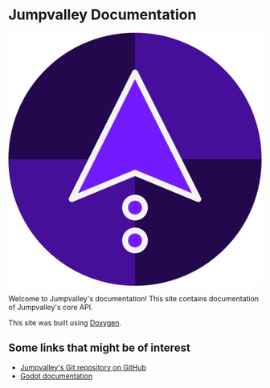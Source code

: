 # Jumpvalley Documentation

![Jumpvalley's logo. The logo contains two circles and an arrow pointing upward.](./assets/app_icon_round.png)

Welcome to Jumpvalley's documentation! This site contains documentation of Jumpvalley's core API.

This site was built using [Doxygen](https://www.doxygen.nl/).

## Some links that might be of interest

- [Jumpvalley's Git repository on GitHub](https://github.com/UTheCat/jumpvalley)
- [Godot documentation](https://docs.godotengine.org/en/stable/)
